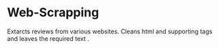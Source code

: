 # Web-Scrapping
Extarcts reviews from various websites. 
Cleans html and supporting tags and leaves the required text .

